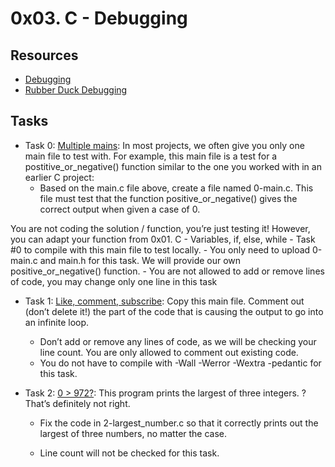# 0x03. C - Debugging

## Resources
+ [Debugging](https://en.wikipedia.org/wiki/Debugging)
+ [Rubber Duck Debugging](https://www.thoughtfulcode.com/rubber-duck-debugging-psychology/)

## Tasks

+ Task 0: [Multiple mains](https://github.com/Hiluhree/alx-low_level_programming/blob/master/0x03-debugging/0-main.c): In most projects, we often give you only one main file to test with. For example, this main file is a test for a postitive_or_negative() function similar to the one you worked with in an earlier C project:
	+ Based on the main.c file above, create a file named 0-main.c. This file must test that the function positive_or_negative() gives the correct output when given a case of 0.

You are not coding the solution / function, you’re just testing it! However, you can adapt your function from 0x01. C - Variables, if, else, while - Task #0 to compile with this main file to test locally.
		- You only need to upload 0-main.c and main.h for this task. We will provide our own positive_or_negative() function.
		- You are not allowed to add or remove lines of code, you may change only one line in this task
+ Task 1: [Like, comment, subscribe](https://github.com/Hiluhree/alx-low_level_programming/blob/master/0x03-debugging/1-main.c): Copy this main file. Comment out (don’t delete it!) the part of the code that is causing the output to go into an infinite loop.

	+ Don’t add or remove any lines of code, as we will be checking your line count. You are only allowed to comment out existing code.
	+ You do not have to compile with -Wall -Werror -Wextra -pedantic for this task.
+ Task 2: [0 > 972?](): This program prints the largest of three integers.
	? That’s definitely not right.

	+ Fix the code in 2-largest_number.c so that it correctly prints out the largest of three numbers, no matter the case.

	+ Line count will not be checked for this task.
